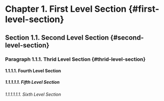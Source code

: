 # Chapter 1. First Level Section {#first-level-section}

## Section 1.1. Second Level Section {#second-level-section}

### Paragraph 1.1.1. Thrid Level Section {#thrid-level-section}

#### 1.1.1.1. Fourth Level Section

##### 1.1.1.1.1. Fifth Level Section

###### 1.1.1.1.1.1. Sixth Level Section
